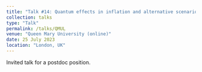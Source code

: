 ```yaml
---
title: "Talk #14: Quantum effects in inflation and alternative scenarios"
collection: talks
type: "Talk"
permalink: /talks/QMUL
venue: "Queen Mary University (online)"
date: 25 July 2023
location: "London, UK"
---
```


<style>
body {
text-align: justify}
</style>


Invited talk for a postdoc position.

